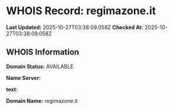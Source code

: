 # WHOIS Record: regimazone.it

**Last Updated:** 2025-10-27T03:38:09.058Z
**Checked At:** 2025-10-27T03:38:09.058Z

## WHOIS Information

**Domain Status:** AVAILABLE

**Name Server:** 

**text:** 

**Domain Name:** regimazone.it

